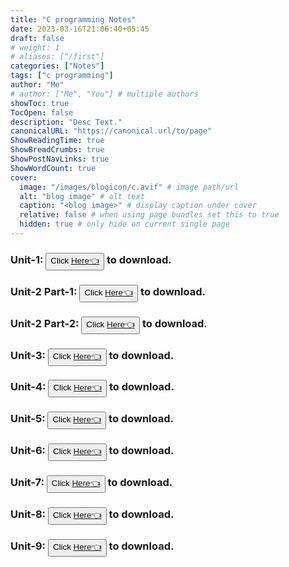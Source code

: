 ```yaml
---
title: "C programming Notes"
date: 2023-03-16T21:06:40+05:45
draft: false
# weight: 1
# aliases: ["/first"]
categories: ["Notes"]
tags: ["c programming"]
author: "Me"
# author: ["Me", "You"] # multiple authors
showToc: true
TocOpen: false
description: "Desc Text."
canonicalURL: "https://canonical.url/to/page"
ShowReadingTime: true
ShowBreadCrumbs: true
ShowPostNavLinks: true
ShowWordCount: true
cover:
  image: "/images/blogicon/c.avif" # image path/url
  alt: "blog image" # alt text
  caption: "<blog image>" # display caption under cover
  relative: false # when using page bundles set this to true
  hidden: true # only hide on current single page
---
```


### Unit-1: <button>Click [ Here👈](/notes/c-programming/c-programming-unit-1.pdf)</button> to download.

### Unit-2 Part-1: <button>Click [ Here👈](/notes/c-programming/c-programming-unit-2.pdf)</button> to download.

### Unit-2 Part-2: <button>Click [ Here👈](/notes/c-programming/c-unit-2-IO-operation.pdf)</button> to download.

### Unit-3: <button>Click [ Here👈](/notes/c-programming/c-programming-unit-3.pdf)</button> to download.

### Unit-4: <button>Click [ Here👈](/notes/c-programming/c-programming-unit_4.pdf)</button> to download.

### Unit-5: <button>Click [ Here👈](/notes/c-programming/c-programming-unit-5.pdf)</button> to download.

### Unit-6: <button>Click [ Here👈](/notes/c-programming/c-programming-unit-6.pdf)</button> to download.

### Unit-7: <button>Click [ Here👈](/notes/c-programming/c-programming-unit-7.pdf)</button> to download.

### Unit-8: <button>Click [ Here👈](/notes/c-programming/c-programming-unit-8.pdf)</button> to download.

### Unit-9: <button>Click [ Here👈](/notes/c-programming/c-programming-unit-9.pdf)</button> to download.
